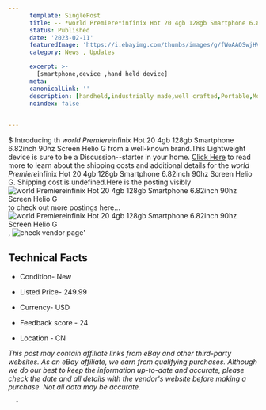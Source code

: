 ```yaml
---
      template: SinglePost
      title: -- *world Premiere*infinix Hot 20 4gb 128gb Smartphone 6.82inch 90hz Screen Helio G
      status: Published
      date: '2023-02-11'
      featuredImage: 'https://i.ebayimg.com/thumbs/images/g/fWoAAOSwjHVjxA88/s-l225.jpg'
      category: News , Updates

      excerpt: >-
        [smartphone,device ,hand held device]
      meta:
      canonicalLink: ''
      description: [handheld,industrially made,well crafted,Portable,Mobile,Compact,Convenient,Lightweight,Maneuverable,Man-portable,Miniature,Carriable,Hand-held,Light,Holdable,Transportable,Mobile device,Pocket-sized,On-the-go,Wireless,Cordless,Compact size,Convenient size, smartphone,device ,hand held device]
      noindex: false
      

---
```

$
      Introducing th *world Premiere*infinix Hot 20 4gb 128gb Smartphone 6.82inch 90hz Screen Helio G from a well-known brand.This Lightweight device  is sure to be a Discussion--starter in your home. [Click Here](https://www.ebay.com/itm/314326659622?hash=item492f543226%3Ag%3AfWoAAOSwjHVjxA88&mkevt=1&mkcid=1&mkrid=711-53200-19255-0&campid=%253CePNCampaignId%253E&customid=%253CreferenceId%253E&toolid=10049) to read more to learn about the shipping costs and additional details for the *world Premiere*infinix Hot 20 4gb 128gb Smartphone 6.82inch 90hz Screen Helio G. Shipping cost is undefined.Here is the posting visibly ![*world Premiere*infinix Hot 20 4gb 128gb Smartphone 6.82inch 90hz Screen Helio G](https://i.ebayimg.com/thumbs/images/g/fWoAAOSwjHVjxA88/s-l225.jpg) to check out more postings here... ![*world Premiere*infinix Hot 20 4gb 128gb Smartphone 6.82inch 90hz Screen Helio G](https://i.ebayimg.com/images/g/fWoAAOSwjHVjxA88/s-l960.jpg), ![check vendor page](https://origin-galleryplus.ebayimg.com/ws/web/314326659622_2_0_1/225x225.jpg,https://origin-galleryplus.ebayimg.com/ws/web/314326659622_3_0_1/225x225.jpg,https://origin-galleryplus.ebayimg.com/ws/web/314326659622_4_0_1/225x225.jpg,https://origin-galleryplus.ebayimg.com/ws/web/314326659622_5_0_1/225x225.jpg,https://origin-galleryplus.ebayimg.com/ws/web/314326659622_6_0_1/225x225.jpg)'

      

 ## Technical Facts 



     
      

 - Condition- New 


      

 - Listed Price- 249.99 


      

 - Currency- USD 


      

 - Feedback score - 24 


      

 - Location - CN 


      
      

 *_This post may contain affiliate links from eBay and other third-party websites. As an eBay affiliate, we earn from qualifying purchases. Although we do our best to keep the information up-to-date and accurate, please check the date and all details with the vendor's website before making a purchase. Not all data may be accurate._*




      -
